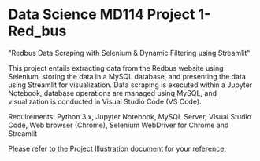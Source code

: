 # Data Science MD114 Project 1-Red_bus

"Redbus Data Scraping with Selenium & Dynamic Filtering using Streamlit" 

This project entails extracting data from the Redbus website using Selenium, storing the data in a MySQL database, and presenting the data using Streamlit for visualization. Data scraping is executed within a Jupyter Notebook, database operations are managed using MySQL, and visualization is conducted in Visual Studio Code (VS Code).

Requirements: 
Python 3.x, 
Jupyter Notebook, 
MySQL Server, 
Visual Studio Code, 
Web browser (Chrome), 
Selenium WebDriver for Chrome and
Streamlit

Please refer to the Project Illustration document for your reference.
